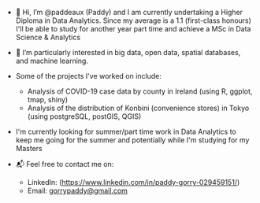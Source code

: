 - 👋 Hi, I’m @paddeaux (Paddy) and I am currently undertaking a Higher Diploma in Data Analytics. Since my average is a 1.1 (first-class honours) I'll be able to study for another year part time and achieve a MSc in Data Science & Analytics
- 👀 I’m particularly interested in big data, open data, spatial databases, and machine learning.
- Some of the projects I've worked on include:
  - Analysis of COVID-19 case data by county in Ireland (using R, ggplot, tmap, shiny)
  - Analysis of the distribution of Konbini (convenience stores) in Tokyo (using postgreSQL, postGIS, QGIS) 
- I'm currently looking for summer/part time work in Data Analytics to keep me going for the summer and potentially while I'm studying for my Masters

- 📬 Feel free to contact me on:
  - LinkedIn: (https://www.linkedin.com/in/paddy-gorry-029459151/)
  - Email: gorrypaddy@gmail.com

<!---
paddeaux/paddeaux is a ✨ special ✨ repository because its `README.md` (this file) appears on your GitHub profile.
You can click the Preview link to take a look at your changes.
--->
